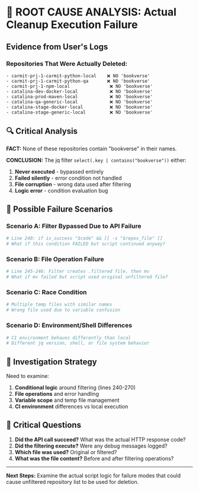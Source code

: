 # 🚨 ROOT CAUSE ANALYSIS: Actual Cleanup Execution Failure

## Evidence from User's Logs

### Repositories That Were Actually Deleted:
```
- carmit-prj-1-carmit-python-local    ❌ NO 'bookverse'
- carmit-prj-1-carmit-python-qa       ❌ NO 'bookverse'  
- carmit-prj-1-npm-local               ❌ NO 'bookverse'
- catalina-dev-docker-local            ❌ NO 'bookverse'
- catalina-prod-maven-local            ❌ NO 'bookverse'
- catalina-qa-generic-local            ❌ NO 'bookverse'
- catalina-stage-docker-local          ❌ NO 'bookverse'
- catalina-stage-generic-local         ❌ NO 'bookverse'
```

## 🔍 Critical Analysis

**FACT:** None of these repositories contain "bookverse" in their names.

**CONCLUSION:** The jq filter `select(.key | contains("bookverse"))` either:
1. **Never executed** - bypassed entirely
2. **Failed silently** - error condition not handled
3. **File corruption** - wrong data used after filtering
4. **Logic error** - condition evaluation bug

## 🎯 Possible Failure Scenarios

### Scenario A: Filter Bypassed Due to API Failure
```bash
# Line 240: if is_success "$code" && [[ -s "$repos_file" ]]
# What if this condition FAILED but script continued anyway?
```

### Scenario B: File Operation Failure  
```bash
# Line 245-246: Filter creates .filtered file, then mv
# What if mv failed but script used original unfiltered file?
```

### Scenario C: Race Condition
```bash
# Multiple temp files with similar names
# Wrong file used due to variable confusion
```

### Scenario D: Environment/Shell Differences
```bash
# CI environment behaves differently than local
# Different jq version, shell, or file system behavior
```

## 🔬 Investigation Strategy

Need to examine:
1. **Conditional logic** around filtering (lines 240-270)
2. **File operations** and error handling
3. **Variable scope** and temp file management
4. **CI environment** differences vs local execution

## 🚨 Critical Questions

1. **Did the API call succeed?** What was the actual HTTP response code?
2. **Did the filtering execute?** Were any debug messages logged?
3. **Which file was used?** Original or filtered?
4. **What was the file content?** Before and after filtering operations?

---

**Next Steps:** Examine the actual script logic for failure modes that could cause unfiltered repository list to be used for deletion.
